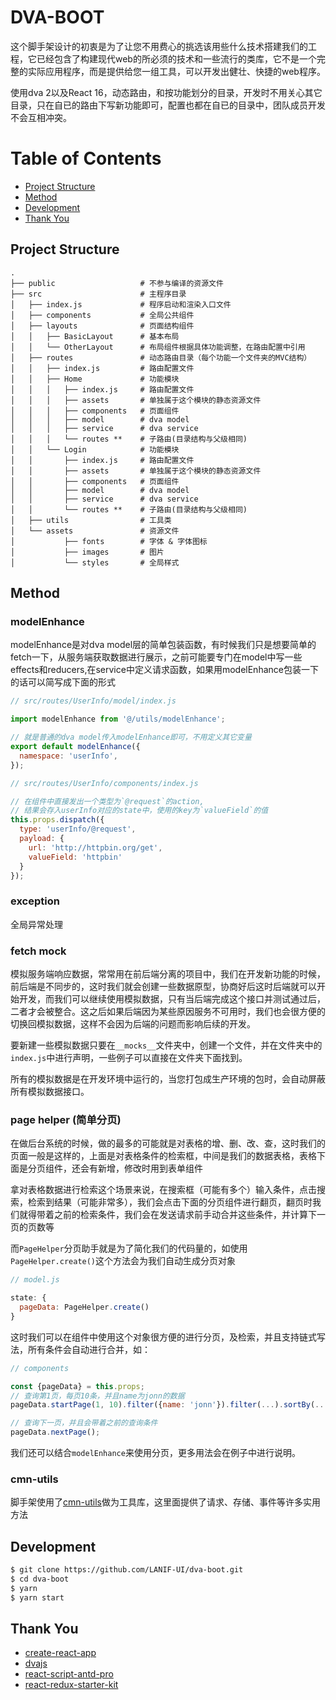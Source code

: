 # DVA-BOOT

这个脚手架设计的初衷是为了让您不用费心的挑选该用些什么技术搭建我们的工程，它已经包含了构建现代web的所必须的技术和一些流行的类库，它不是一个完整的实际应用程序，而是提供给您一组工具，可以开发出健壮、快捷的web程序。

使用dva 2以及React 16，动态路由，和按功能划分的目录，开发时不用关心其它目录，只在自已的路由下写新功能即可，配置也都在自已的目录中，团队成员开发不会互相冲突。

# Table of Contents
* [Project Structure](#project-structure)
* [Method](#method)
* [Development](#development)
* [Thank You](#thank-you)

## Project Structure
```
.
├── public                   # 不参与编译的资源文件
├── src                      # 主程序目录
│   ├── index.js             # 程序启动和渲染入口文件
│   ├── components           # 全局公共组件
│   ├── layouts              # 页面结构组件
│   │   ├── BasicLayout      # 基本布局
│   │   └── OtherLayout      # 布局组件根据具体功能调整，在路由配置中引用
│   ├── routes               # 动态路由目录（每个功能一个文件夹的MVC结构）
│   │   ├── index.js         # 路由配置文件
│   │   ├── Home             # 功能模块
│   │   │   ├── index.js     # 路由配置文件
│   │   │   ├── assets       # 单独属于这个模块的静态资源文件
│   │   │   ├── components   # 页面组件
│   │   │   ├── model        # dva model
│   │   │   ├── service      # dva service
│   │   │   └── routes **    # 子路由(目录结构与父级相同)
│   │   └── Login            # 功能模块
│   │       ├── index.js     # 路由配置文件
│   │       ├── assets       # 单独属于这个模块的静态资源文件
│   │       ├── components   # 页面组件
│   │       ├── model        # dva model
│   │       ├── service      # dva service
│   │       └── routes **    # 子路由(目录结构与父级相同)
│   ├── utils                # 工具类
│   └── assets               # 资源文件
│           ├── fonts        # 字体 & 字体图标
│           ├── images       # 图片
│           └── styles       # 全局样式
```

## Method

### modelEnhance

modelEnhance是对dva model层的简单包装函数，有时候我们只是想要简单的fetch一下，从服务端获取数据进行展示，之前可能要专门在model中写一些effects和reducers,在service中定义请求函数，如果用modelEnhance包装一下的话可以简写成下面的形式

```javascript
// src/routes/UserInfo/model/index.js

import modelEnhance from '@/utils/modelEnhance';

// 就是普通的dva model传入modelEnhance即可，不用定义其它变量
export default modelEnhance({
  namespace: 'userInfo',
});

// src/routes/UserInfo/components/index.js

// 在组件中直接发出一个类型为`@request`的action,
// 结果会存入userInfo对应的state中，使用的key为`valueField`的值
this.props.dispatch({
  type: 'userInfo/@request',
  payload: {
    url: 'http://httpbin.org/get',
    valueField: 'httpbin'
  }
});
```

### exception

全局异常处理

### fetch mock

模拟服务端响应数据，常常用在前后端分离的项目中，我们在开发新功能的时候，前后端是不同步的，这时我们就会创建一些数据原型，协商好后这时后端就可以开始开发，而我们可以继续使用模拟数据，只有当后端完成这个接口并测试通过后，二者才会被整合。这之后如果后端因为某些原因服务不可用时，我们也会很方便的切换回模拟数据，这样不会因为后端的问题而影响后续的开发。

要新建一些模拟数据只要在`__mocks__`文件夹中，创建一个文件，并在文件夹中的`index.js`中进行声明，一些例子可以直接在文件夹下面找到。

所有的模拟数据是在开发环境中运行的，当您打包成生产环境的包时，会自动屏蔽所有模拟数据接口。

### page helper (简单分页)

在做后台系统的时候，做的最多的可能就是对表格的增、删、改、查，这时我们的页面一般是这样的，上面是对表格条件的检索框，中间是我们的数据表格，表格下面是分页组件，还会有新增，修改时用到表单组件

拿对表格数据进行检索这个场景来说，在搜索框（可能有多个）输入条件，点击搜索，检索到结果（可能非常多），我们会点击下面的分页组件进行翻页，翻页时我们就得带着之前的检索条件，我们会在发送请求前手动合并这些条件，并计算下一页的页数等

而`PageHelper`分页助手就是为了简化我们的代码量的，如使用`PageHelper.create()`这个方法会为我们自动生成分页对象
```js
// model.js

state: {
  pageData: PageHelper.create()
}
```
这时我们可以在组件中使用这个对象很方便的进行分页，及检索，并且支持链式写法，所有条件会自动进行合并，如：
```js
// components

const {pageData} = this.props;
// 查询第1页，每页10条，并且name为jonn的数据
pageData.startPage(1, 10).filter({name: 'jonn'}).filter(...).sortBy(...);

// 查询下一页，并且会带着之前的查询条件
pageData.nextPage();
```
我们还可以结合`modelEnhance`来使用分页，更多用法会在例子中进行说明。


### cmn-utils

脚手架使用了[cmn-utils](https://github.com/LANIF-UI/cmn-utils)做为工具库，这里面提供了请求、存储、事件等许多实用方法

## Development

```bash
$ git clone https://github.com/LANIF-UI/dva-boot.git
$ cd dva-boot
$ yarn
$ yarn start
```

## Thank You
- [create-react-app](https://github.com/facebookincubator/create-react-app)
- [dvajs](https://github.com/dvajs/dva)
- [react-script-antd-pro](https://github.com/WhatAKitty/react-script-antd-pro/tree/master/src)
- [react-redux-starter-kit](https://github.com/davezuko/react-redux-starter-kit)
